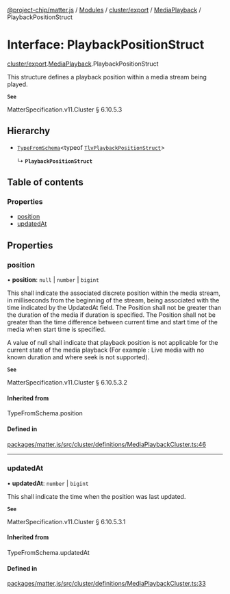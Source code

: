 [@project-chip/matter.js](../README.md) / [Modules](../modules.md) / [cluster/export](../modules/cluster_export.md) / [MediaPlayback](../modules/cluster_export.MediaPlayback.md) / PlaybackPositionStruct

# Interface: PlaybackPositionStruct

[cluster/export](../modules/cluster_export.md).[MediaPlayback](../modules/cluster_export.MediaPlayback.md).PlaybackPositionStruct

This structure defines a playback position within a media stream being played.

**`See`**

MatterSpecification.v11.Cluster § 6.10.5.3

## Hierarchy

- [`TypeFromSchema`](../modules/tlv_export.md#typefromschema)\<typeof [`TlvPlaybackPositionStruct`](../modules/cluster_export.MediaPlayback.md#tlvplaybackpositionstruct)\>

  ↳ **`PlaybackPositionStruct`**

## Table of contents

### Properties

- [position](cluster_export.MediaPlayback.PlaybackPositionStruct.md#position)
- [updatedAt](cluster_export.MediaPlayback.PlaybackPositionStruct.md#updatedat)

## Properties

### position

• **position**: ``null`` \| `number` \| `bigint`

This shall indicate the associated discrete position within the media stream, in milliseconds from the
beginning of the stream, being associated with the time indicated by the UpdatedAt field. The Position shall
not be greater than the duration of the media if duration is specified. The Position shall not be greater
than the time difference between current time and start time of the media when start time is specified.

A value of null shall indicate that playback position is not applicable for the current state of the media
playback (For example : Live media with no known duration and where seek is not supported).

**`See`**

MatterSpecification.v11.Cluster § 6.10.5.3.2

#### Inherited from

TypeFromSchema.position

#### Defined in

[packages/matter.js/src/cluster/definitions/MediaPlaybackCluster.ts:46](https://github.com/project-chip/matter.js/blob/5f71eedebdb9fa54338bde320c311bb359b7455d/packages/matter.js/src/cluster/definitions/MediaPlaybackCluster.ts#L46)

___

### updatedAt

• **updatedAt**: `number` \| `bigint`

This shall indicate the time when the position was last updated.

**`See`**

MatterSpecification.v11.Cluster § 6.10.5.3.1

#### Inherited from

TypeFromSchema.updatedAt

#### Defined in

[packages/matter.js/src/cluster/definitions/MediaPlaybackCluster.ts:33](https://github.com/project-chip/matter.js/blob/5f71eedebdb9fa54338bde320c311bb359b7455d/packages/matter.js/src/cluster/definitions/MediaPlaybackCluster.ts#L33)
